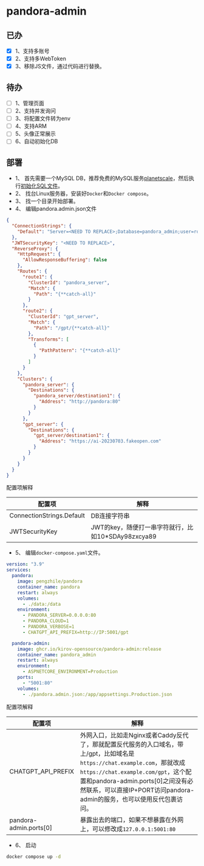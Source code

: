 # pandora-admin

## 已办

- [x] 1、支持多账号
- [x] 2、支持多WebToken
- [x] 3、移除JS文件，通过代码进行替换。

## 待办

- [ ] 1、管理页面
- [ ] 2、支持并发询问
- [ ] 3、将配置文件转为env
- [ ] 4、支持ARM
- [ ] 5、头像正常展示
- [ ] 6、自动初始化DB

## 部署
* 1、 首先需要一个MySQL DB，推荐免费的MySQL服务[planetscale](https://app.planetscale.com/)，然后执行[初始化SQL文件](Initial.sql)。
* 2、 找台Linux服务器，安装好`Docker`和`Docker compose`。
* 3、 找一个目录开始部署。
* 4、 编辑pandora.admin.json文件
  
```json
{
  "ConnectionStrings": {
    "Default": "Server=<NEED TO REPLACE>;Database=pandora_admin;user=root;password=password;",
  },
  "JWTSecurityKey": "<NEED TO REPLACE>",
  "ReverseProxy": {
    "HttpRequest": {
      "AllowResponseBuffering": false
    },
    "Routes": {
      "route1": {
        "ClusterId": "pandora_server",
        "Match": {
          "Path": "{**catch-all}"
        }
      },
      "route2": {
        "ClusterId": "gpt_server",
        "Match": {
          "Path": "/gpt/{**catch-all}"
        },
        "Transforms": [
          {
            "PathPattern": "{**catch-all}"
          }
        ]
      }
    },
    "Clusters": {
      "pandora_server": {
        "Destinations": {
          "pandora_server/destination1": {
            "Address": "http://pandora:80"
          }
        }
      },
      "gpt_server": {
        "Destinations": {
          "gpt_server/destination1": {
            "Address": "https://ai-20230703.fakeopen.com"
          }
        }
      }
    }
  }
}
```

配置项解释

|配置项|解释|
|---|-----|
|ConnectionStrings.Default|DB连接字符串|
|JWTSecurityKey|JWT的key，随便打一串字符就行，比如10*SDAy98zxcya89|

* 5、 编辑`docker-compose.yaml`文件。

```yaml
version: "3.9"
services:
  pandora:
    image: pengzhile/pandora
    container_name: pandora
    restart: always
    volumes:
      - ./data:/data
    environment:
      - PANDORA_SERVER=0.0.0.0:80
      - PANDORA_CLOUD=1
      - PANDORA_VERBOSE=1
      - CHATGPT_API_PREFIX=http://IP:5001/gpt

  pandora-admin:
    image: ghcr.io/kirov-opensource/pandora-admin:release
    container_name: pandora_admin
    restart: always
    environment:
      - ASPNETCORE_ENVIRONMENT=Production
    ports:
      - "5001:80"
    volumes:
      - ./pandora.admin.json:/app/appsettings.Production.json
```

配置项解释

|配置项|解释|
|---|-----|
|CHATGPT_API_PREFIX|外网入口，比如走Nginx或者Caddy反代了，那就配置反代服务的入口域名，带上/gpt，比如域名是`https://chat.example.com`，那就改成`https://chat.example.com/gpt`，这个配置和pandora-admin.ports\[0\]之间没有必然联系，可以直接IP+PORT访问pandora-admin的服务，也可以使用反代包裹访问。|
|pandora-admin.ports\[0\]|暴露出去的端口，如果不想暴露在外网上，可以修改成`127.0.0.1:5001:80`|

* 6、 启动
```bash
docker compose up -d
```
